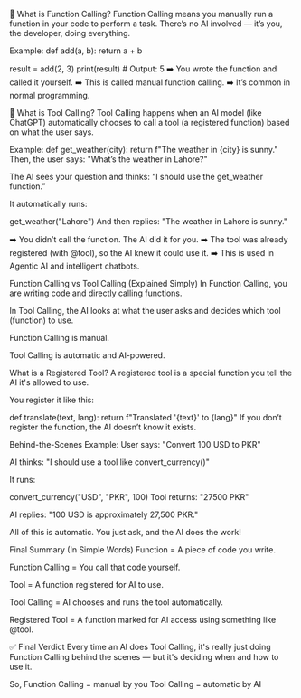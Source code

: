🧠 What is Function Calling?
Function Calling means you manually run a function in your code to perform a task. There’s no AI involved — it’s you, the developer, doing everything.

Example:
def add(a, b):
    return a + b

result = add(2, 3)
print(result)  # Output: 5
➡️ You wrote the function and called it yourself.
➡️ This is called manual function calling.
➡️ It’s common in normal programming.

🤖 What is Tool Calling?
Tool Calling happens when an AI model (like ChatGPT) automatically chooses to call a tool (a registered function) based on what the user says.

Example:
def get_weather(city):
    return f"The weather in {city} is sunny."
Then, the user says:
"What’s the weather in Lahore?"

The AI sees your question and thinks:
“I should use the get_weather function.”

It automatically runs:

get_weather("Lahore")
And then replies:
"The weather in Lahore is sunny."

➡️ You didn’t call the function. The AI did it for you.
➡️ The tool was already registered (with @tool), so the AI knew it could use it.
➡️ This is used in Agentic AI and intelligent chatbots.

Function Calling vs Tool Calling (Explained Simply)
In Function Calling, you are writing code and directly calling functions.

In Tool Calling, the AI looks at what the user asks and decides which tool (function) to use.

Function Calling is manual.

Tool Calling is automatic and AI-powered.

What is a Registered Tool?
A registered tool is a special function you tell the AI it's allowed to use.

You register it like this:

def translate(text, lang):
    return f"Translated '{text}' to {lang}"
If you don’t register the function, the AI doesn’t know it exists.

Behind-the-Scenes Example:
User says:
"Convert 100 USD to PKR"

AI thinks:
"I should use a tool like convert_currency()"

It runs:

convert_currency("USD", "PKR", 100)
Tool returns: "27500 PKR"

AI replies: "100 USD is approximately 27,500 PKR."

All of this is automatic. You just ask, and the AI does the work!

Final Summary (In Simple Words)
Function = A piece of code you write.

Function Calling = You call that code yourself.

Tool = A function registered for AI to use.

Tool Calling = AI chooses and runs the tool automatically.

Registered Tool = A function marked for AI access using something like @tool.

✅ Final Verdict
Every time an AI does Tool Calling, it's really just doing Function Calling behind the scenes — but it's deciding when and how to use it.

So, Function Calling = manual by you
Tool Calling = automatic by AI
